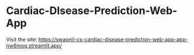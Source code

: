 # Cardiac-DIsease-Prediction-Web-App

Visit the site: https://swapnil-cs-cardiac-disease-prediction-web-app-app-nw6moq.streamlit.app/
